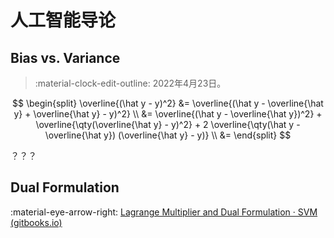 # 人工智能导论

## Bias vs. Variance

> :material-clock-edit-outline: 2022年4月23日。

$$
\begin{split}
\overline{(\hat y - y)^2}
&= \overline{(\hat y - \overline{\hat y} + \overline{\hat y} - y)^2} \\
&= \overline{(\hat y - \overline{\hat y})^2}
    + \overline{\qty(\overline{\hat y} - y)^2}
    + 2 \overline{\qty(\hat y - \overline{\hat y}) (\overline{\hat y} - y)} \\
&= 
\end{split}
$$

？？？

## Dual Formulation

:material-eye-arrow-right: [Lagrange Multiplier and Dual Formulation · SVM (gitbooks.io)](https://ai-master.gitbooks.io/svm/content/lagrange-multiplier-and-dual-formulation.html)
